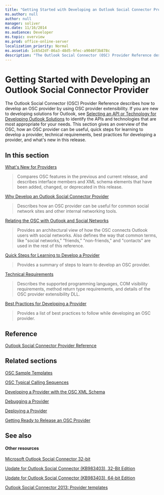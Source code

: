 ```yaml
---
title: "Getting Started with Developing an Outlook Social Connector Provider"
ms.author: null
author: null
manager: soliver
ms.date: 11/16/2014
ms.audience: Developer
ms.topic: overview
ms.prod: office-online-server
localization_priority: Normal
ms.assetid: 1c65d2df-86a3-48d5-9fec-a9040f3b878c
description: "The Outlook Social Connector (OSC) Provider Reference describes how to develop an OSC provider by using OSC provider extensibility. If you are new to developing solutions for Outlook, see Selecting an API or Technology for Developing Outlook Solutions to identify the APIs and technologies that are most appropriate for your needs. This section gives an overview of the OSC, how an OSC provider can be useful, quick steps for learning to develop a provider, technical requirements, best practices for developing a provider, and what's new in this release."
---
```


# Getting Started with Developing an Outlook Social Connector Provider

The Outlook Social Connector (OSC) Provider Reference describes how to develop an OSC provider by using OSC provider extensibility. If you are new to developing solutions for Outlook, see [Selecting an API or Technology for Developing Outlook Solutions](http://msdn.microsoft.com/library/8295da20-e567-4d08-b8e4-5c9b4498edd4%28Office.15%29.aspx) to identify the APIs and technologies that are most appropriate for your needs. This section gives an overview of the OSC, how an OSC provider can be useful, quick steps for learning to develop a provider, technical requirements, best practices for developing a provider, and what's new in this release. 
  
## In this section

[What's New for Providers](what-s-new-for-providers.md)
  
> Compares OSC features in the previous and current release, and describes interface members and XML schema elements that have been added, changed, or deprecated in this release. 
    
[Why Develop an Outlook Social Connector Provider](why-develop-an-outlook-social-connector-provider.md)
  
> Describes how an OSC provider can be useful for common social network sites and other internal networking tools.
    
[Relating the OSC with Outlook and Social Networks](relating-the-osc-with-outlook-and-social-networks.md)
  
> Provides an architectural view of how the OSC connects Outlook users with social networks. Also defines the way that common terms, like "social networks," "friends," "non-friends," and "contacts" are used in the rest of this reference.
    
[Quick Steps for Learning to Develop a Provider](quick-steps-for-learning-to-develop-a-provider.md)
  
> Provides a summary of steps to learn to develop an OSC provider.
    
[Technical Requirements](technical-requirements.md)
  
> Describes the supported programming languages, COM visibility requirements, method return type requirements, and details of the OSC provider extensibility DLL.
    
[Best Practices for Developing a Provider](best-practices-for-developing-a-provider.md)
  
> Provides a list of best practices to follow while developing an OSC provider.
    
## Reference

[Outlook Social Connector Provider Reference](outlook-social-connector-provider-reference-0.md)
  
## Related sections

[OSC Sample Templates](osc-sample-templates.md)
  
[OSC Typical Calling Sequences](osc-typical-calling-sequences.md)
  
[Developing a Provider with the OSC XML Schema](developing-a-provider-with-the-osc-xml-schema.md)
  
[Debugging a Provider](debugging-a-provider.md)
  
[Deploying a Provider](deploying-a-provider.md)
  
[Getting Ready to Release an OSC Provider](getting-ready-to-release-an-osc-provider.md)
  
## See also

#### Other resources

[Microsoft Outlook Social Connector 32-bit](http://www.microsoft.com/downloads/details.aspx?FamilyID=b638cc14-11e5-448a-b5a6-4f553ce81b94)
  
[Update for Outlook Social Connector (KB983403), 32-Bit Edition](http://www.microsoft.com/downloads/details.aspx?FamilyID=9886faca-f1c5-4579-83e2-c872c7abc61a)
  
[Update for Outlook Social Connector (KB983403), 64-bit Edition](http://www.microsoft.com/downloads/details.aspx?FamilyID=72a506a7-8a91-4d56-8b27-bf3b3f58fe9a)
  
[Outlook Social Connector 2013: Provider templates](http://code.msdn.microsoft.com/Outlook-Social-Connector-73fd8d2c)

